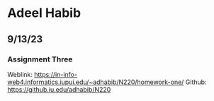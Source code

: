 # Adeel Habib
## 9/13/23
### Assignment Three
Weblink: https://in-info-web4.informatics.iupui.edu/~adhabib/N220/homework-one/
Github: https://github.iu.edu/adhabib/N220
